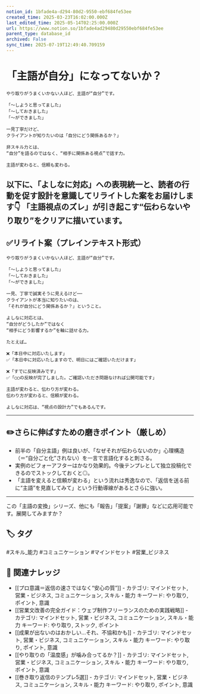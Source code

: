 ```yaml
---
notion_id: 1bfade4a-d294-80d2-9550-ebf684fe53ee
created_time: 2025-03-23T16:02:00.000Z
last_edited_time: 2025-05-14T02:25:00.000Z
url: https://www.notion.so/1bfade4ad29480d29550ebf684fe53ee
parent_type: database_id
archived: False
sync_time: 2025-07-19T12:49:40.709159
---
```


# 「主語が自分」になってないか？

```plain text
やり取りがうまくいかない人ほど、主語が“自分”です。

「〜しようと思ってました」
「〜しておきました」
「〜ができました」

一見丁寧だけど、
クライアントが知りたいのは「自分にどう関係あるか？」

非スキル力とは、
“自分”を語るのではなく、“相手に関係ある視点”で話す力。

主語が変わると、信頼も変わる。
```
以下に、「よしなに対応」への表現統一と、読者の行動を促す設計を意識してリライトした案をお届けします👇
「主語視点のズレ」が引き起こす“伝わらないやり取り”をクリアに描いています。
---
## ✅リライト案（プレインテキスト形式）
```plain text
やり取りがうまくいかない人ほど、主語が“自分”です。

「〜しようと思ってました」
「〜しておきました」
「〜ができました」

一見、丁寧で誠実そうに見えるけど──
クライアントが本当に知りたいのは、
「それが自分にどう関係あるか？」ということ。

よしなに対応とは、
“自分がどうしたか”ではなく
“相手にどう影響するか”を軸に話せる力。

たとえば…

❌「本日中に対応いたします」
✅「本日中に対応いたしますので、明日にはご確認いただけます」

❌「すでに反映済みです」
✅「◯◯の反映が完了しました。ご確認いただき問題なければ公開可能です」

主語が変わると、伝わり方が変わる。
伝わり方が変わると、信頼が変わる。

よしなに対応は、“視点の設計力”でもあるんです。

```
---
## ✏️さらに伸ばすための磨きポイント（厳しめ）
- 前半の「自分主語」例は良いが、「なぜそれが伝わらないのか」心理構造（＝“自分ごと化”されない）を一言で言語化すると刺さる。
- 実例のビフォーアフターはかなり効果的。今後テンプレとして独立投稿化できるのでストックしておくと◎。
- 「主語を変えると信頼が変わる」という流れは秀逸なので、「返信を送る前に“主語”を見直してみて」という行動導線があるとさらに強い。
---
この「主語の変換」シリーズ、他にも「報告」「提案」「謝罪」などに応用可能です。展開してみますか？

## 🏷️ タグ
#スキル_能力 #コミュニケーション #マインドセット #営業_ビジネス

## 🔗 関連ナレッジ
- [[プロ意識＝返信の速さではなく“安心の質”]] - カテゴリ: マインドセット, 営業・ビジネス, コミュニケーション, スキル・能力 キーワード: やり取り, ポイント, 意識
- [[営業文改善の完全ガイド：ウェブ制作フリーランスのための実践戦略]] - カテゴリ: マインドセット, 営業・ビジネス, コミュニケーション, スキル・能力 キーワード: やり取り, ストック, ポイント
- [[成果が出ないのはおかしい…それ、不協和かも]] - カテゴリ: マインドセット, 営業・ビジネス, コミュニケーション, スキル・能力 キーワード: やり取り, ポイント, 意識
- [[やり取りの「温度感」が噛み合ってるか？]] - カテゴリ: マインドセット, 営業・ビジネス, コミュニケーション, スキル・能力 キーワード: やり取り, ポイント, 意識
- [[巻き取り返信のテンプレ5選]] - カテゴリ: マインドセット, 営業・ビジネス, コミュニケーション, スキル・能力 キーワード: やり取り, ポイント, 意識
